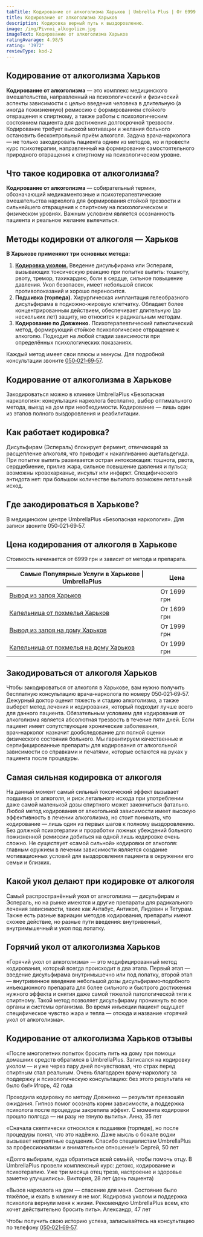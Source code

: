 ```yaml
---
tabTitle: Кодирование от алкоголизма Харьков | Umbrella Plus | От 6999 грн
title: Кодирование от алкоголизма Харьков
description: Кодировка верный путь к выздоровлению.
image: /img/Pivnoi_alkogolizm.jpg
imageText: Кодирование от алкоголизма Харьков
ratingAvarage: 4.98/5
rating: '3972'
reviewType: kod-2
---
```


## Кодирование от алкоголизма Харьков

**Кодирование от алкоголизма** — это комплекс медицинского вмешательства, направленный на психологический и физический аспекты зависимости с целью введения человека в длительную (а иногда пожизненную) ремиссию с формированием стойкого отвращения к спиртному, а также работы с психологическим состоянием пациента для достижения долгосрочной трезвости. Кодирование требует высокой мотивации и желания больного остановить бесконтрольный приём алкоголя. Задача врача‑нарколога — не только закодировать пациента одним из методов, но и провести курс психотерапии, направленный на формирование самостоятельного природного отвращения к спиртному на психологическом уровне.

## Что такое кодировка от алкоголизма?

**Кодирование от алкоголизма** — собирательный термин, обозначающий медикаментозные и психотерапевтические вмешательства нарколога для формирования стойкой трезвости и сильнейшего отвращения к спиртному на психологическом и физическом уровнях. Важным условием является осознанность пациента и реальное желание вылечиться.

## Методы кодировки от алкоголя — Харьков

**В Харькове применяют три основных метода:**

1. **[Кодировка уколом.](https://umbrella-plus.com.ua/kharkiv/kodirovka-ot-alkogolia-kharkiv/)** Введение дисульфирама или Эспераля, вызывающих токсическую реакцию при попытке выпить: тошноту, рвоту, тремор, тахикардию, боли в сердце, сильное повышение давления. Укол безопасен, имеет небольшой список противопоказаний и хорошо переносится.
2. **Подшивка (торпеда).** Хирургическая имплантация гелеобразного дисульфирама в подкожно‑жировую клетчатку. Обладает более концентрированным действием, обеспечивает длительную (до нескольких лет) защиту, но относится к радикальным методам.
3. **Кодирование по Довженко.** Психотерапевтический гипнотический метод, формирующий стойкое психологическое отвращение к алкоголю. Подходит на любой стадии зависимости при определённых психологических показаниях.

Каждый метод имеет свои плюсы и минусы. Для подробной консультации звоните [050‑021‑69‑57](tel:0500216957).

## Кодирование от алкоголизма в Харькове

Закодироваться можно в клинике UmbrellaPlus «Безопасная наркология»: консультация нарколога бесплатно, выбор оптимального метода, выезд на дом при необходимости. Кодирование — лишь один из этапов полного выздоровления и реабилитации.

## Как работает кодировка?

Дисульфирам (Эспераль) блокирует фермент, отвечающий за расщепление алкоголя, что приводит к накапливанию ацетальдегида. При попытке выпить развивается острая интоксикация: тошнота, рвота, сердцебиение, прилив жара, сильное повышение давления и пульса; возможны кровохарканье, инсульт или инфаркт. Специфического антидота нет: при большом количестве выпитого возможен летальный исход.

## Где закодироваться в Харькове?

В медицинском центре UmbrellaPlus «Безопасная наркология». Для записи звоните 050‑021‑69‑57.

## Цена кодирования от алкоголя в Харькове

Стоимость начинается от 6999 грн и зависит от метода и препарата.

| Самые Популярные Услуги в Харькове \| UmbrellaPlus                                                                    | Цена        |
| --------------------------------------------------------------------------------------------------------------------- | ----------- |
| [Вывод из запоя Харьков](https://umbrella-plus.com.ua/kharkiv/vivod-iz-zapoia-kharkiv/)                               | От 1699 грн |
| [Капельница от похмелья Харьков](https://umbrella-plus.com.ua/kharkiv/kapelnica_ot_alkogola_kharkiv/)                 | От 1699 грн |
| [Вывод из запоя на дому Харьков](https://umbrella-plus.com.ua/kharkiv/vivod-iz-zapoia-na-domy-kharkiv/)               | От 1999 грн |
| [Капельница от похмелья на дому Харьков](https://umbrella-plus.com.ua/kharkiv/kapelnica_ot_alkogola_na_domy_kharkiv/) | От 1999 грн |

## Закодироваться от алкоголя Харьков

Чтобы закодироваться от алкоголя в Харькове, вам нужно получить бесплатную консультацию врача‑нарколога по номеру 050‑021‑69‑57. Дежурный доктор оценит тяжесть и стадию алкоголизма, а также выберет метод лечения и кодирования, который подходит лучше всего для данного пациента. Обязательным условием для кодирования от алкоголизма является абсолютная трезвость в течение пяти дней. Если пациент имеет сопутствующие хронические заболевания, врач‑нарколог назначит дообследование для полной оценки физического состояния больного. Мы гарантируем качественные и сертифицированные препараты для кодирования от алкогольной зависимости со справками и печатями, которые остаются на руках у пациента после процедуры.

## Самая сильная кодировка от алкоголя

На данный момент самый сильный токсический эффект вызывает подшивка от алкоголя, и риск летального исхода при употреблении даже самой маленькой дозы спиртного может закончиться фатально.
Любой метод кодирования от алкогольной зависимости имеет высокую эффективность в лечении алкоголизма, но стоит понимать, что кодирование — лишь один из первых шагов к полному выздоровлению. Без должной психотерапии и проработки ложных убеждений больного пожизненной ремиссии добиться на одной лишь кодировке очень сложно. Не существует «самой сильной» кодировки от алкоголя: главным оружием в лечении зависимости является создание мотивационных условий для выздоровления пациента в окружении его семьи и близких.

## Какой укол делают при кодировке от алкоголя

Самый распространённый укол от алкоголизма — дисульфирам и Эспераль, но на рынке имеются и другие препараты для радикального лечения зависимости, такие как Антабус, Антикол, Лидевин и Тетурам. Также есть разные вариации методов кодирования, препараты имеют схожее действие, но разные пути введения: внутривенный, внутримышечный и укол под лопатку.

## Горячий укол от алкоголизма Харьков

«Горячий укол от алкоголизма» — это модифицированный метод кодирования, который всегда происходит в два этапа. Первый этап — введение дисульфирама внутримышечно или под лопатку, второй этап — внутривенное введение небольшой дозы дисульфирамо‑подобного инъекционного препарата для более сильного и быстрого достижения нужного эффекта и снятия даже самой тяжелой патологической тяги к спиртному. Такой метод позволяет дисульфираму проникнуть во все органы и системы организма. Во время инъекции пациент ощущает специфическое чувство жара и тепла — отсюда и название «горячий укол от алкоголизма».

## Кодирование от алкоголизма Харьков отзывы

«После многолетних попыток бросить пить на дому при помощи домашних средств обратился в UmbrellaPlus. Записался на кодировку уколом — и уже через пару дней почувствовал, что страх перед спиртным стал реальным. Очень благодарен врачу‑наркологу за поддержку и психологическую консультацию: без этого результата не было бы!»
Игорь, 42 года

Проходила кодировку по методу Довженко — результат превзошёл ожидания. Гипноз помог осознать корни зависимости, а поддержка психолога после процедуры закрепила эффект. С момента кодировки прошло полгода — ни разу не тянуло выпить».
Анна, 35 лет

«Сначала скептически относился к подшивке (торпеде), но после процедуры понял, что это надёжно. Даже мысль о бокале водки вызывает неприятные ощущения. Спасибо специалистам UmbrellaPlus за профессионализм и внимательное отношение!»
Сергей, 50 лет

«Долго выбирали, куда обратиться всей семьёй, чтобы помочь отцу. В UmbrellaPlus провели комплексный курс: детокс, кодирование и психотерапию. Уже три месяца отец трезв, настроение и здоровье заметно улучшились».
Виктория, 28 лет (дочь пациента)

«Вызов нарколога на дом — спасение для меня. Состояние было тяжёлое, и ехать в клинику я не мог. Кодировка уколом и поддержка психолога вернули меня к жизни. Рекомендую UmbrellaPlus всем, кто хочет действительно бросить пить».
Александр, 47 лет

Чтобы получить свою историю успеха, записывайтесь на консультацию по телефону [050‑021‑69‑57](tel:0500216957).
